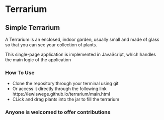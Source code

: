 # Terrarium
<h2>Simple Terrarium</h2>
<p>A Terrarium is an enclosed, indoor garden, usually small and made of glass so that you can see your collection of plants.</p>
<p>This single-page application is implemented in JavaScript, which handles the main logic of the application</p>

<h3>How To Use</h3>
<ul>
  <li>Clone the repository through your terminal using git</li>
  <li>Or access it directly through the following link  https://lewiswege.github.io/terrarium/main.html</li>
  <li>CLick and drag plants into the jar to fill the terrarium</li>
</ul>

<h3>Anyone is welcomed to offer contributions</h3>
